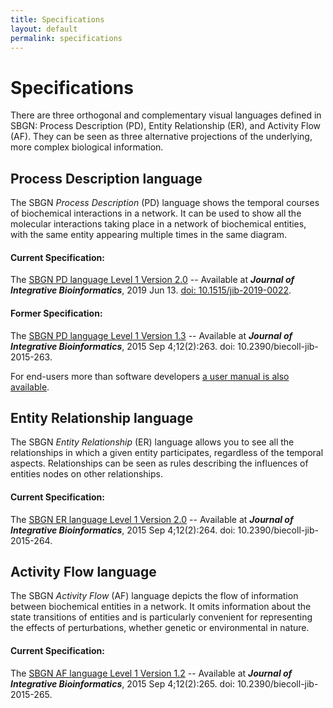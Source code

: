 ```yaml
---
title: Specifications
layout: default
permalink: specifications
---
```


# Specifications

There are three orthogonal and complementary visual languages defined in SBGN: Process Description (PD), Entity Relationship (ER), and Activity Flow (AF). They can be seen as three alternative projections of the underlying, more complex biological information.

## Process Description language

The SBGN *Process Description* (PD) language shows the temporal courses of biochemical interactions in a network. It can be used to show all the molecular interactions taking place in a network of biochemical entities, with the same entity appearing multiple times in the same diagram.

#### Current Specification:

The [SBGN PD language Level 1 Version 2.0](https://sbgn.github.io/downloads/specifications/pd_level1_version2.pdf) -- Available at ***Journal of Integrative Bioinformatics***, 2019 Jun 13. [doi: 10.1515/jib-2019-0022](https://dx.doi.org/10.1515/jib-2019-0022).

#### Former Specification:
The [SBGN PD language Level 1 Version 1.3](https://identifiers.org/combine.specifications/sbgn.pd.level-1.version-1.3) -- Available at ***Journal of Integrative Bioinformatics***, 2015 Sep 4;12(2):263. doi: 10.2390/biecoll-jib-2015-263.

For end-users more than software developers [a user manual is also available](downloads/usermanual/sbgn_PD-level1-user-public.pdf).

## Entity Relationship language

The SBGN *Entity Relationship* (ER) language allows you to see all the relationships in which a given entity participates, regardless of the temporal aspects. Relationships can be seen as rules describing the influences of entities nodes on other relationships.

#### Current Specification:

The [SBGN ER language Level 1 Version 2.0](https://identifiers.org/combine.specifications/sbgn.er.level-1.version-2) -- Available at ***Journal of Integrative Bioinformatics***, 2015 Sep 4;12(2):264. doi: 10.2390/biecoll-jib-2015-264.


## Activity Flow language

The SBGN *Activity Flow* (AF) language depicts the flow of information between biochemical entities in a network. It omits information about the state transitions of entities and is particularly convenient for representing the effects of perturbations, whether genetic or environmental in nature.

#### Current Specification:
The [SBGN AF language Level 1 Version 1.2](https://identifiers.org/combine.specifications/sbgn.af.level-1.version-1.2) -- Available at ***Journal of Integrative Bioinformatics***,  2015 Sep 4;12(2):265. doi: 10.2390/biecoll-jib-2015-265.
